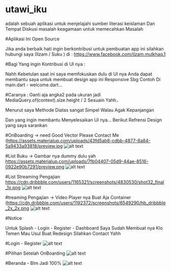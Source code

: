 # utawi_iku

adalah sebuah aplikasi untuk menjelajahi sumber literasi keislaman
Dan Tempat Diskusi masalah keagamaan untuk memecahkan Masalah

#Aplikasi Ini Open Source

Jika anda berbaik hati ingin berkontribusi untuk pembuatan app ini
silahkan hubungi saya (Ilzam / Suku ) di : https://www.facebook.com/ilzam.mulkhaq.1

#Bagi Yang ingin Kontribusi di UI nya : 

Nahh Kebetulan saat ini saya memfokuskan dulu di UI nya 
Anda dapat membantu saya untuk membuat design app ini Responsive
Sbg Contoh Di main.dart - welcome.dart... 

#Caranya : 
Ganti aja angka2 pada ukuran jadi MediaQuery.of(context).size.height / 2
Sesuain Yahh..

Menurut saya Methode Diatas sangat Simpel Walau Agak Kepanjangan

Dan yang ingin membantu Menyelesaikan UI nya...
Berikut Refrensi Design yang saya sarankan

#OnBoarding -> need Good Vector Please Contact Me
(https://assets.materialup.com/uploads/43fd5ab8-cdbb-4877-8a84-5a9433a93818/preview.jpg
![alt text](https://assets.materialup.com/uploads/43fd5ab8-cdbb-4877-8a84-5a9433a93818/preview.jpg)

#List Buku -> Gambar nya dummy dulu yah
https://assets.materialup.com/uploads/7fb04407-05d9-44ae-8516-0922e90b7291/preview.png
![alt text](https://assets.materialup.com/uploads/7fb04407-05d9-44ae-8516-0922e90b7291/preview.png)

#List Streaming Pengajian
https://cdn.dribbble.com/users/1165321/screenshots/4830530/shot32_final_1x.png
![alt text](https://cdn.dribbble.com/users/1165321/screenshots/4830530/shot32_final_1x.png)

#treaming Pengajian -> Video Player nya Buat Aja Container
(https://cdn.dribbble.com/users/1192372/screenshots/6549290/hb_dribbble_2x_2x.png
![alt text](https://cdn.dribbble.com/users/1192372/screenshots/6549290/hb_dribbble_2x_2x.png)

#Notice

Untuk Splash - Login - Register - Dashboard Saya Sudah Membuat nya
Klo Temen Mau Usul Buat Redesign Silahkan Contact Yahh

#Login - Register
![alt text](https://scontent.fsub8-1.fna.fbcdn.net/v/t1.15752-9/64291500_890936684600792_8193585105730535424_n.png?_nc_cat=110&_nc_eui2=AeHRTxlZ3HM16ePbFSilNOGsMNi2KPS_myPSDwpit7cvWupZK57K2VowxW8vhlxzpEm9kT2PE4F2LoSbG5FZMEu87vEIiG-g58-QSGfNwUxCLg&_nc_ht=scontent.fsub8-1.fna&oh=3a2d07097d6226f029a7e7ef882142ad&oe=5DC60A21)

#Pilihan Setelah OnBoarding
![alt text](https://scontent.fsub8-1.fna.fbcdn.net/v/t1.15752-9/64320816_2043841169060920_6917787928269684736_n.png?_nc_cat=105&_nc_eui2=AeHlk564GaBK7DzdAG4wuc7_x03uY6TELGbW2esaJoA0ndeK-wiB4hp3r37cSuR-VTm5fYtfUWJCYSR9mBG78IrH6Aw93MVUhr-frRlFe4HRsg&_nc_ht=scontent.fsub8-1.fna&oh=0e23bfba16373aa2452c26f0573cc103&oe=5DC59DE5)

#Beranda - Blm Jadi 100%
![alt text](https://scontent.fsub8-1.fna.fbcdn.net/v/t1.15752-9/65296256_2440024682892760_1186114880181108736_n.png?_nc_cat=103&_nc_eui2=AeEm7sV1Vj24e95wPwksEzASZiGqfmTj787ZAt5WChvNWdnwWng8ymRWA5r9lDUwVQMy1O_1g51OZ5KgoKgCL1ZHzXyMTcIcuU3l8HZydaINQw&_nc_ht=scontent.fsub8-1.fna&oh=719217d22e7b8d25318bb9743d29ca8f&oe=5DBFF1A5)


